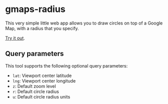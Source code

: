 gmaps-radius
============

This very simple little web app allows you to draw circles on top of a Google Map, with a radius that you specify.

[Try it out](//obeattie.github.io/gmaps-radius/).

Query parameters
----------------

This tool supports the following optional query parameters:

* `lat`: Viewport center latitude
* `lng`: Viewport center longitude
* `z`: Default zoom level
* `r`: Default circle radius
* `u`: Default circle radius units
